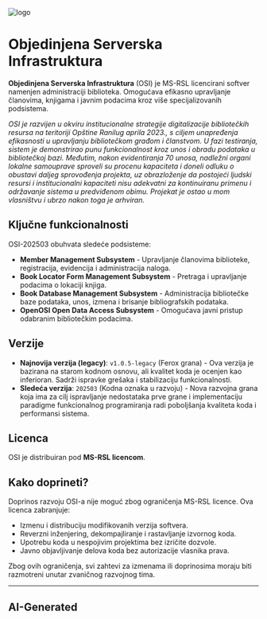 ![logo](https://github.com/vukintoshalpha/OSI/blob/master/OSI/wwwroot/resources/logo-full-demo.svg?raw=true)
# Objedinjena Serverska Infrastruktura

**Objedinjena Serverska Infrastruktura** (OSI) je MS-RSL licencirani softver namenjen administraciji biblioteka. Omogućava efikasno upravljanje članovima, knjigama i javnim podacima kroz više specijalizovanih podsistema.

_OSI je razvijen u okviru institucionalne strategije digitalizacije bibliotečkih resursa na teritoriji Opštine Ranilug aprila 2023., s ciljem unapređenja efikasnosti u upravljanju bibliotečkom građom i članstvom. U fazi testiranja, sistem je demonstrirao punu funkcionalnost kroz unos i obradu podataka u bibliotečkoj bazi. Međutim, nakon evidentiranja 70 unosa, nadležni organi lokalne samouprave sproveli su procenu kapaciteta i doneli odluku o obustavi daljeg sprovođenja projekta, uz obrazloženje da postojeći ljudski resursi i institucionalni kapaciteti nisu adekvatni za kontinuiranu primenu i održavanje sistema u predviđenom obimu. Projekat je ostao u mom vlasništvu i ubrzo nakon toga je arhviran._

## Ključne funkcionalnosti

OSI-202503 obuhvata sledeće podsisteme:

- **Member Management Subsystem** - Upravljanje članovima biblioteke, registracija, evidencija i administracija naloga.
- **Book Locator Form Management Subsystem** - Pretraga i upravljanje podacima o lokaciji knjiga.
- **Book Database Management Subsystem** - Administracija bibliotečke baze podataka, unos, izmena i brisanje bibliografskih podataka.
- **OpenOSI Open Data Access Subsystem** - Omogućava javni pristup odabranim bibliotečkim podacima.

## Verzije

- **Najnovija verzija (legacy)**: `v1.0.5-legacy` (Ferox grana) - Ova verzija je bazirana na starom kodnom osnovu, ali kvalitet koda je ocenjen kao inferioran. Sadrži ispravke grešaka i stabilizaciju funkcionalnosti.
- **Sledeća verzija**: `202503` (Kodna oznaka u razvoju) - Nova razvojna grana koja ima za cilj ispravljanje nedostataka prve grane i implementaciju paradigme funkcionalnog programiranja radi poboljšanja kvaliteta koda i performansi sistema.

## Licenca

OSI je distribuiran pod **MS-RSL licencom**.

## Kako doprineti?

Doprinos razvoju OSI-a nije moguć zbog ograničenja MS-RSL licence. Ova licenca zabranjuje:

- Izmenu i distribuciju modifikovanih verzija softvera.
- Reverzni inženjering, dekompajliranje i rastavljanje izvornog koda.
- Upotrebu koda u nespojivim projektima bez izričite dozvole.
- Javno objavljivanje delova koda bez autorizacije vlasnika prava.

Zbog ovih ograničenja, svi zahtevi za izmenama ili doprinosima moraju biti razmotreni unutar zvaničnog razvojnog tima.

---
AI-Generated
---
